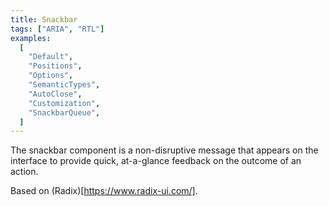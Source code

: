 ```yaml
---
title: Snackbar
tags: ["ARIA", "RTL"]
examples:
  [
    "Default",
    "Positions",
    "Options",
    "SemanticTypes",
    "AutoClose",
    "Customization",
    "SnackbarQueue",
  ]
---
```


The snackbar component is a non-disruptive message that appears on the interface to provide quick, at-a-glance feedback on the outcome of an action.

Based on (Radix)[https://www.radix-ui.com/].
